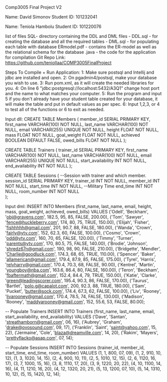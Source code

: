 


Comp3005 Final Project V2

Name: David Simonov
Student ID: 101232041

Name: Teniola Hambolu
Student ID: 101220076


list of files
SQL- directory containing the DDL and DML files
    - DDL.sql - for creating the database and all the required tables
    - DML.sql - for populating each table with database
ERmodel.pdf - contains the ER-model as well as the relational schema for the database
.java - the code for the application
for compilation
Git Repo Link: https://github.com/teniollaa/COMP3005FinalProject

Steps To Compile + Run Application:
1: Make sure postsql and Intellij and jdbc are installed and open.
2: On pgadmin4/postsql, make your database you wish to use.
3: Run pom.xml, as it will create the needed libraries for you.
4: On line 6 "jdbc:postgresql://localhost:5432/A3Q1" change host port and the name to what matches your computer.
5: Run the program and input 5 if you don't already have your student table created for your database, it will make the table and put in default values as per spec.
6: Input 1,2,3, or 4 to test all of the functions or 6 to exit as needed.

Input dll:
CREATE TABLE Members (
    member_id SERIAL PRIMARY KEY,
    first_name VARCHAR(100) NOT NULL,
    last_name VARCHAR(100) NOT NULL,
    email VARCHAR(255) UNIQUE NOT NULL,
    height FLOAT NOT NULL,
    mass FLOAT NOT NULL,
    goal_weight FLOAT NOT NULL,
    achieved BOOLEAN DEFAULT FALSE,
    owed_bills FLOAT NOT NULL
);

CREATE TABLE Trainers (
    trainer_id SERIAL PRIMARY KEY,
    first_name VARCHAR(100) NOT NULL,
    last_name VARCHAR(100) NOT NULL,
    email VARCHAR(255) UNIQUE NOT NULL,
    start_availability INT NOT NULL,
    end_availability INT NOT NULL
);

CREATE TABLE Sessions ( --Session with trainer and which member.
    session_id SERIAL PRIMARY KEY,
    trainer_id INT NOT NULL,
    member_id INT NOT NULL,
    start_time INT NOT NULL, --Military Time
    end_time INT NOT NULL,
    room_number INT NOT NULL  
);

Input dml:
INSERT INTO Members (first_name, last_name, email, height, mass, goal_weight, achieved, owed_bills) VALUES
('Odell', 'Beckham', 'obj@gravens.com', 182.5, 95, 85, FALSE, 200.00),
('Tom', 'Sawyer', 'fence@huckleberry.com', 174, 80, 75, TRUE, 150.00),
('Elijah', 'Fisher', 'fishhhhh@gmail.com', 201, 90.7, 88, FALSE, 180.00),
('Wanda', 'Crown', 'fairly@ytv.com', 152, 62.3, 60, FALSE, 100.00),
('Cosmo', 'Crown', 'odd@ytv.com', 160, 70, 65, FALSE, 120.00),
('Timmy', 'Turner', 'parents@ytv.com', 170, 80.5, 75, FALSE, 140.00),
('Brodie', 'Johnson', 'shredz67n@gmail.com', 190, 98, 90, FALSE, 210.00),
('Bridgette', 'Mendler', 'Charlie@goodluck.com', 174.3, 68, 65, TRUE, 110.00),
('Spencer', 'Baker', 'allamerican@gmail.com', 179.4, 87.9, 85, FALSE, 175.00),
('Tyrel', 'Harris', 'relyharry@gmail.com', 170.4, 70.3, 68, FALSE, 90.00),
('Kentrel', 'Martin', 'youngboy@nba.com', 163.6, 86.4, 80, FALSE, 160.00),
('Teron', 'Beckham', 'fbaftermath@gmail.com', 152.4, 84.4, 79, TRUE, 150.00),
('Katie', 'Clarke', 'green@leadingscorer.com', 195.4, 90.3, 86, FALSE, 170.00),
('Taurus', 'Bartlet', 'polo.g@capalot.com', 200, 92.3, 88, TRUE, 180.00),
('Sam', 'Pucket', 'butter@sock.com', 174.4, 67.3, 62, FALSE, 100.00),
('Liv', 'Rooney', 'livarooney@gmail.com', 170.4, 78.5, 74, FALSE, 130.00),
('Madison', 'Rooney', 'maddyarooney@gmail.com', 152, 55.6, 53, FALSE, 80.00);

-- Populate Trainers
INSERT INTO Trainers (first_name, last_name, email, start_availability, end_availability) VALUES
('Dave', 'Santan', 'streathamborn@gmail.com', 06, 16),
('Aubrey', 'Graham', 'drake@ovosound.com', 09, 17),
('Franklin', 'Saint', 'saint@yahoo.com', 15, 22),
('Jermaine', 'Cole', 'blaza@dreamville.com', 14, 20),
('Rakim', 'Mayers', 'prettyflacko@asap.com', 07, 14);

-- Populate Sessions
INSERT INTO Sessions (trainer_id, member_id, start_time, end_time, room_number) VALUES
(1, 1, 800, 07, 09),
(1, 2, 910, 10, 12),
(1, 3, 1020, 14, 15),
(2, 4, 900, 10, 11),
(2, 5, 1010, 12, 15),
(2, 6, 1120, 16, 17),
(3, 7, 1000, 15, 16),
(3, 8, 1110, 17, 20),
(3, 9, 1220, 20, 22),
(4, 10, 1100, 14, 16),
(4, 11, 1210, 16, 20),
(4, 12, 1320, 20, 21),
(5, 13, 1200, 07, 10),
(5, 14, 1310, 10, 12),
(5, 15, 1420, 12, 14);
